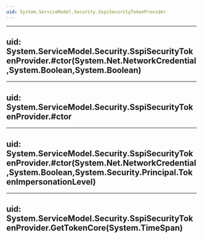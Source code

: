 ```yaml
---
uid: System.ServiceModel.Security.SspiSecurityTokenProvider
---
```


---
uid: System.ServiceModel.Security.SspiSecurityTokenProvider.#ctor(System.Net.NetworkCredential,System.Boolean,System.Boolean)
---

---
uid: System.ServiceModel.Security.SspiSecurityTokenProvider.#ctor
---

---
uid: System.ServiceModel.Security.SspiSecurityTokenProvider.#ctor(System.Net.NetworkCredential,System.Boolean,System.Security.Principal.TokenImpersonationLevel)
---

---
uid: System.ServiceModel.Security.SspiSecurityTokenProvider.GetTokenCore(System.TimeSpan)
---
